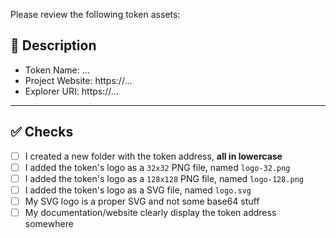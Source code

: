 Please review the following token assets:

## 📑 Description

<!-- Some basic information about the token you want to add -->
- Token Name: ...
- Project Website: https://... <!-- ⚠️ Your website MUST contain of the token address or the PR will be rejected -->
- Explorer URI: https://...


---

## ✅ Checks

<!-- Make sure your pr passes the CI checks and do check the following fields as needed - -->
- [ ] I created a new folder with the token address, **all in lowercase**
- [ ] I added the token's logo as a `32x32` PNG file, named `logo-32.png`
- [ ] I added the token's logo as a `128x128` PNG file, named `logo-128.png`
- [ ] I added the token's logo as a SVG file, named `logo.svg`
- [ ] My SVG logo is a proper SVG and not some base64 stuff
- [ ] My documentation/website clearly display the token address somewhere
